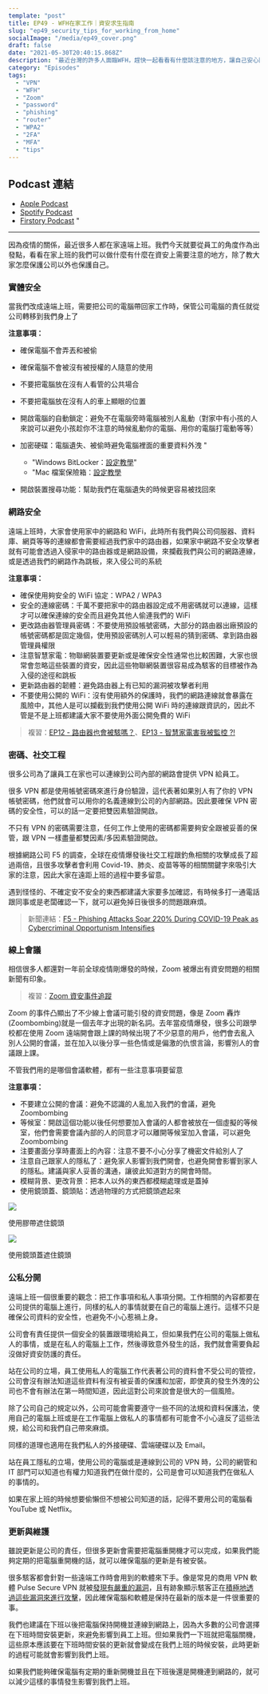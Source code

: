 ```yaml
---
template: "post"
title: EP49 - WFH在家工作｜資安求生指南
slug: "ep49_security_tips_for_working_from_home"
socialImage: "/media/ep49_cover.png"
draft: false
date: "2021-05-30T20:40:15.868Z"
description: "最近台灣的許多人面臨WFH，趕快一起看看有什麼該注意的地方，讓自己安心防疫、安心保護資安吧～"
category: "Episodes"
tags:
  - "VPN"
  - "WFH"
  - "Zoom"
  - "password"
  - "phishing"
  - "router"
  - "WPA2"
  - "2FA"
  - "MFA"
  - "tips"
---
```


## Podcast 連結

- [Apple Podcast](https://podcasts.apple.com/us/podcast/%E8%B3%87%E5%AE%89%E8%A7%A3%E5%A3%93%E7%B8%AE/id1513276667?i=1000523578584)
- [Spotify Podcast](https://open.spotify.com/episode/39SgZxdPtbIxtYeTp909OJ?si=Bpn4HgX3TzmzznrJngQdjA)
- [Firstory Podcast](https://open.firstory.me/story/ckpbn7x775xre08293g4qcvnt)
"
---

因為疫情的關係，最近很多人都在家遠端上班。我們今天就要從員工的角度作為出發點，看看在家上班的我們可以做什麼有什麼在資安上需要注意的地方，除了教大家怎麼保護公司以外也保護自己。

### 實體安全

當我們改成遠端上班，需要把公司的電腦帶回家工作時，保管公司電腦的責任就從公司轉移到我們身上了

**注意事項：**

- 確保電腦不會弄丟和被偷
- 確保電腦不會被沒有被授權的人隨意的使用
- 不要把電腦放在沒有人看管的公共場合
- 不要把電腦放在沒有人的車上顯眼的位置
- 開啟電腦的自動鎖定：避免不在電腦旁時電腦被別人亂動（對家中有小孩的人來說可以避免小孩趁你不注意的時候亂動你的電腦、用你的電腦打電動等等）
- 加密硬碟：電腦遺失、被偷時避免電腦裡面的重要資料外洩
"
  - "Windows BitLocker：[設定教學](https://support.microsoft.com/zh-tw/help/4502379/windows-10-device-encryption)"
  - "Mac 檔案保險箱：[設定教學](https://support.apple.com/zh-tw/guide/mac-help/mh11785/mac)

- 開啟裝置搜尋功能：幫助我們在電腦遺失的時候更容易被找回來

### 網路安全

遠端上班時，大家會使用家中的網路和 WiFi，此時所有我們與公司伺服器、資料庫、網頁等等的連線都會需要經過我們家中的路由器，如果家中網路不安全攻擊者就有可能會透過入侵家中的路由器或是網路設備，來攔截我們與公司的網路連線，或是透過我們的網路作為跳板，來入侵公司的系統

**注意事項：**

- 確保使用夠安全的 WiFi 協定：WPA2 / WPA3
- 安全的連線密碼：千萬不要把家中的路由器設定成不用密碼就可以連線，這樣才可以確保連線的安全而且避免其他人偷連我們的 WiFi
- 更改路由器管理員密碼：不要使用預設帳號密碼，大部分的路由器出廠預設的帳號密碼都是固定幾個，使用預設密碼別人可以輕易的猜到密碼、拿到路由器管理員權限
- 注意智慧家電：物聯網裝置要更新或是確保安全性通常也比較困難，大家也很常會忽略這些裝置的資安，因此這些物聯網裝置很容易成為駭客的目標被作為入侵的途徑和跳板
- 更新路由器的韌體：避免路由器上有已知的漏洞被攻擊者利用
- 不要使用公開的 WiFi：沒有使用額外的保護時，我們的網路連線就會暴露在風險中，其他人是可以攔截到我們使用公開 WiFi 時的連線跟資訊的，因此不管是不是上班都建議大家不要使用外面公開免費的 WiFi

> 複習：[EP12 - 路由器也會被駭嗎？](/posts/ep12_potential_risks_of_routers)、[EP13 - 智慧家電害我被監控 ?!](/posts/ep13_what_happen_if_my_smart_devices_are_hacked)

### 密碼、社交工程

很多公司為了讓員工在家也可以連線到公司內部的網路會提供 VPN 給員工。

很多 VPN 都是使用帳號密碼來進行身份驗證，這代表著如果別人有了你的 VPN 帳號密碼，他們就會可以用你的名義連線到公司的內部網路。因此要確保 VPN 密碼的安全性，可以的話一定要把雙因素驗證開啟。

不只有 VPN 的密碼需要注意，任何工作上使用的密碼都需要夠安全跟被妥善的保管，跟 VPN 一樣盡量都雙因素/多因素驗證開啟。

根據網路公司 F5 的調查，全球在疫情爆發後社交工程跟釣魚相關的攻擊成長了超過兩倍，且很多攻擊者會利用 Covid-19、肺炎、疫苗等等的相關關鍵字來吸引大家的注意，因此大家在遠距上班的過程中要多留意。

遇到怪怪的、不確定安不安全的東西都建議大家要多加確認，有時候多打一通電話跟同事或是老闆確認一下，就可以避免掉日後很多的問題跟麻煩。

> 新聞連結：[F5 - Phishing Attacks Soar 220% During COVID-19 Peak as Cybercriminal Opportunism Intensifies](https://www.f5.com/company/news/features/phishing-attacks-soar-220--during-covid-19-peak-as-cybercriminal)

### 線上會議

相信很多人都還對一年前全球疫情剛爆發的時候，Zoom 被爆出有資安問題的相關新聞有印象。

> 複習：[Zoom 資安事件追蹤](/posts/newsupdates_zoom)

Zoom 的事件凸顯出了不少線上會議可能引發的資安問題，像是 Zoom 轟炸(Zoombombing)就是一個去年才出現的新名詞。去年當疫情爆發，很多公司跟學校都在使用 Zoom 遠端開會跟上課的時候出現了不少惡意的用戶，他們會去亂入別人公開的會議，並在加入以後分享一些色情或是偏激的仇恨言論，影響別人的會議跟上課。

不管我們用的是哪個會議軟體，都有一些注意事項要留意

**注意事項：**

- 不要建立公開的會議：避免不認識的人亂加入我們的會議，避免 Zoombombing
- 等候室：開啟這個功能以後任何想要加入會議的人都會被放在一個虛擬的等候室，他們會需要會議內部的人的同意才可以離開等候室加入會議，可以避免 Zoombombing
- 注要畫面分享時畫面上的內容：注意不要不小心分享了機密文件給別人了
- 注意自己跟家人的隱私了：避免家人影響到我們開會，也避免開會影響到家人的隱私。建議與家人妥善的溝通，讓彼此知道對方的開會時間。
- 模糊背景、更改背景：把本人以外的東西都模糊處理或是蓋掉
- 使用鏡頭蓋、鏡頭貼：透過物理的方式把鏡頭遮起來

![](/media/schooltips_camsticker.jpg)

使用膠帶遮住鏡頭

![](/media/schooltips_camcover.jpg)

使用鏡頭蓋遮住鏡頭

### 公私分開

遠端上班一個很重要的觀念：把工作事項和私人事項分開。工作相關的內容都要在公司提供的電腦上進行，同樣的私人的事情就要在自己的電腦上進行。這樣不只是確保公司資料的安全性，也避免不小心惹禍上身。

公司會有責任提供一個安全的裝置跟環境給員工，但如果我們在公司的電腦上做私人的事情，或是在私人的電腦上工作，然後導致意外發生的話，我們就會需要負起沒做好資安防護的責任。

站在公司的立場，員工使用私人的電腦工作代表著公司的資料會不受公司的管控，公司會沒有辦法知道這些資料有沒有被妥善的保護和加密，即使真的發生外洩的公司也不會有辦法在第一時間知道，因此這對公司來說會是很大的一個風險。

除了公司自己的規定以外，公司可能會需要遵守一些不同的法規和資料保護法，使用自己的電腦上班或是在工作電腦上做私人的事情都有可能會不小心違反了這些法規，給公司和我們自己帶來麻煩。

同樣的道理也適用在我們私人的外接硬碟、雲端硬碟以及 Email。

站在員工隱私的立場，使用公司的電腦或是連線到公司的 VPN 時，公司的網管和 IT 部門可以知道也有權力知道我們在做什麼的，公司是會可以知道我們在做私人的事情的。

如果在家上班的時候想要偷懶但不想被公司知道的話，記得不要用公司的電腦看 YouTube 或 Netflix。

### 更新與維護

雖說更新是公司的責任，但很多更新會需要把電腦重開機才可以完成，如果我們能夠定期的把電腦重開機的話，就可以確保電腦的更新是有被安裝。

很多駭客都會針對一些遠端工作時會用到的軟體來下手。像是常見的商用 VPN 軟體 Pulse Secure VPN 就被[發現有嚴重的漏洞](https://us-cert.cisa.gov/ncas/alerts/aa21-110a)，且有跡象顯示駭客正在[積極地透過這些漏洞來進行攻擊](https://www.zdnet.com/article/researchers-find-four-new-malware-tools-created-to-exploit-pulse-secure-vpn-appliances/)，因此確保電腦和軟體是保持在最新的版本是一件很重要的事。

我們也建議在下班以後把電腦保持開機並連線到網路上，因為大多數的公司會選擇在下班時間安裝更新，來避免影響到員工上班。但如果我們一下班就把電腦關機，這些原本應該要在下班時間安裝的更新就會變成在我們上班的時候安裝，此時更新的過程可能就會影響到我們上班。

如果我們能夠確保電腦有定期的重新開機並且在下班後還是開機連到網路的，就可以減少這樣的事情發生影響到我們上班。
